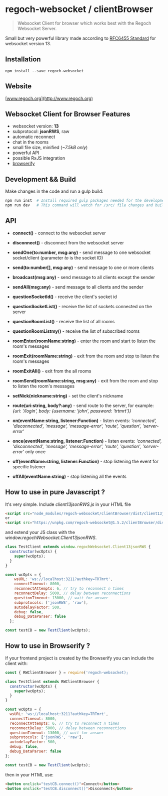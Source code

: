 # regoch-websocket / clientBrowser
> Websocket Client for browser which works best with the Regoch Websocket Server.

Small but very powerful library made according to [RFC6455 Standard](https://www.iana.org/assignments/websocket/websocket.xml) for websocket version 13.

## Installation
```
npm install --save regoch-websocket
```

## Website
[www.regoch.org](http://www.regoch.org)


## Websocket Client for Browser Features
- websocket version: **13**
- subprotocol: **jsonRWS**, raw
- automatic reconnect
- chat in the rooms
- small file size, minified (*~7.5kB only*)
- powerful API
- possible RxJS integration
- [browserify](http://browserify.org/)



## Development && Build
Make changes in the code and run a gulp build:
```bash
npm run inst  # Install required gulp packages needed for the development
npm run dev   # This command will watch for /src/ file changes and build in /dist/ folder by the gulp and browserify
```


## API
- **connect()** - connect to the websocket server
- **disconnect()** - disconnect from the websocket server

- **sendOne(to:number, msg:any)** - send message to one websocket socket/client (parameter *to* is the socket ID)
- **send(to:number[], msg:any)** - send message to one or more clients
- **broadcast(msg:any)** - send message to all clients except the sender
- **sendAll(msg:any)** - send message to all clients and the sender

- **questionSocketId()** - receive the client's socket id
- **questionSocketList()** - receive the list of sockets connected on the server
- **questionRoomList()** - receive the list of all rooms
- **questionRoomListmy()** - receive the list of subscribed rooms

- **roomEnter(roomName:string)** - enter the room and start to listen the room's messages
- **roomExit(roomName:string)** - exit from the room and stop to listen the room's messages
- **roomExitAll()** - exit from the all rooms
- **roomSend(roomName:string, msg:any)** - exit from the room and stop to listen the room's messages

- **setNick(nickname:string)** - set the client's nickname
- **route(uri:string, body?:any)** - send route to the server, for example: *{uri: '/login', body: {username: 'john', password: 'trtmrt'}}*

- **on(eventName:string, listener:Function)** - listen events: *'connected', 'disconnected', 'message', 'message-error', 'route', 'question', 'server-error'*
- **once(eventName:string, listener:Function)** - listen events: *'connected', 'disconnected', 'message', 'message-error', 'route', 'question', 'server-error'* only once
- **off(eventName:string, listener:Function)** - stop listening the event for specific listener
- **offAll(eventName:string)** - stop listening all the events



## How to use in pure Javascript ?
It's very simple. Include *client13jsonRWS.js* in your HTML file
```html
<script src="node_modules/regoch-websocket/clientBrowser/dist/client13jsonRWS/client13jsonRWS.js"></script>
or
<script src="https://unpkg.com/regoch-websocket@1.5.2/clientBrowser/dist/client13jsonRWS/client13jsonRWS.js"></script>
```

and extend your JS class with the *window.regochWebsocket.Client13jsonRWS*.
```javascript
class TestClient extends window.regochWebsocket.Client13jsonRWS {
  constructor(wcOpts) {
    super(wcOpts);
  }
}

const wcOpts = {
    wsURL: 'ws://localhost:3211?authkey=TRTmrt',
    connectTimeout: 8000,
    reconnectAttempts: 6, // try to reconnect n times
    reconnectDelay: 5000, // delay between reconnections
    questionTimeout: 13000, // wait for answer
    subprotocols: ['jsonRWS', 'raw'],
    autodelayFactor: 500,
    debug: false,
    debug_DataParser: false
  };

const testCB = new TestClient(wcOpts);
```


## How to use in Browserify ?
If your frontend project is created by the Browserify you can include the client with:
```javascript
const { RWClientBrowser } = require('regoch-websocket);

class TestClient extends RWClientBrowser {
  constructor(wcOpts) {
    super(wcOpts);
  }
}

const wcOpts = {
  wsURL: 'ws://localhost:3211?authkey=TRTmrt',
  connectTimeout: 8000,
  reconnectAttempts: 6, // try to reconnect n times
  reconnectDelay: 5000, // delay between reconnections
  questionTimeout: 13000, // wait for answer
  subprotocols: ['jsonRWS', 'raw'],
  autodelayFactor: 500,
  debug: false,
  debug_DataParser: false
};

const testCB = new TestClient(wcOpts);
```

then in your HTML use:
```html
<button onclick="testCB.connect()">Connect</button>
<button onclick="testCB.disconnect()">Disconnect</button>
```
